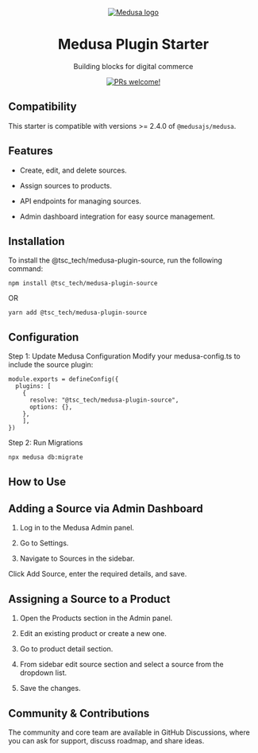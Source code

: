 <p align="center">
  <a href="https://www.medusajs.com">
  <picture>
    <source media="(prefers-color-scheme: dark)" srcset="https://user-images.githubusercontent.com/59018053/229103275-b5e482bb-4601-46e6-8142-244f531cebdb.svg">
    <source media="(prefers-color-scheme: light)" srcset="https://user-images.githubusercontent.com/59018053/229103726-e5b529a3-9b3f-4970-8a1f-c6af37f087bf.svg">
    <img alt="Medusa logo" src="https://user-images.githubusercontent.com/59018053/229103726-e5b529a3-9b3f-4970-8a1f-c6af37f087bf.svg">
    </picture>
  </a>
</p>
<h1 align="center">
  Medusa Plugin Starter
</h1>


<p align="center">
  Building blocks for digital commerce
</p>
<p align="center">
  <a href="https://github.com/medusajs/medusa/blob/master/CONTRIBUTING.md">
    <img src="https://img.shields.io/badge/PRs-welcome-brightgreen.svg?style=flat" alt="PRs welcome!" />
  </a>
</p>

## Compatibility

This starter is compatible with versions >= 2.4.0 of `@medusajs/medusa`. 

## Features

- Create, edit, and delete sources.

- Assign sources to products.

- API endpoints for managing sources.

- Admin dashboard integration for easy source management.


## Installation

To install the @tsc_tech/medusa-plugin-source, run the following command:

```
npm install @tsc_tech/medusa-plugin-source
```

OR

```
yarn add @tsc_tech/medusa-plugin-source
```

## Configuration

Step 1: Update Medusa Configuration Modify your medusa-config.ts to include the source plugin:

```
module.exports = defineConfig({
  plugins: [
    {
      resolve: "@tsc_tech/medusa-plugin-source",
      options: {},
    },
    ],
})
```

Step 2: Run Migrations

```
npx medusa db:migrate
```

## How to Use

## Adding a Source via Admin Dashboard

1. Log in to the Medusa Admin panel.

2. Go to Settings.

3. Navigate to Sources in the sidebar.

Click Add Source, enter the required details, and save.

## Assigning a Source to a Product

1. Open the Products section in the Admin panel.

2. Edit an existing product or create a new one.

3. Go to product detail section.

3. From sidebar edit source section and select a source from the dropdown list.

4. Save the changes.

## Community & Contributions

The community and core team are available in GitHub Discussions, where you can ask for support, discuss roadmap, and share ideas.
